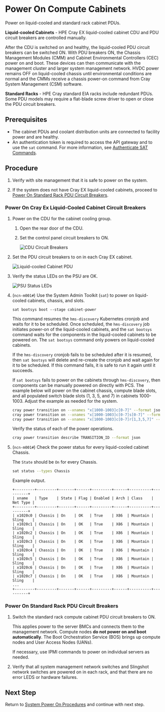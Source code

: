 # Power On Compute Cabinets

Power on liquid-cooled and standard rack cabinet PDUs.

**Liquid-cooled Cabinets** - HPE Cray EX liquid-cooled cabinet CDU and PDU circuit breakers are controlled manually.

After the CDU is switched on and healthy, the liquid-cooled PDU circuit breakers can be switched ON. With PDU breakers ON, the Chassis Management Modules \(CMM\) and Cabinet Environmental Controllers \(CEC\) power on and boot.
These devices can then communicate with the management cluster and larger system management network. HVDC power remains OFF on liquid-cooled chassis until environmental conditions are normal and the CMMs receive a chassis
power-on command from Cray System Management \(CSM\) software.

**Standard Racks** - HPE Cray standard EIA racks include redundant PDUs. Some PDU models may require a flat-blade screw driver to open or close the PDU circuit breakers.

## Prerequisites

* The cabinet PDUs and coolant distribution units are connected to facility power and are healthy.
* An authentication token is required to access the API gateway and to use the `sat` command. For more information, see
  [Authenticate SAT Commands](../../operations/system_admin_toolkit/configuration/Authenticate_SAT_Commands.md).

## Procedure

1. Verify with site management that it is safe to power on the system.

1. If the system does not have Cray EX liquid-cooled cabinets, proceed to [Power On Standard Rack PDU Circuit Breakers](#power-on-standard-rack-pdu-circuit-breakers).

### Power On Cray Ex Liquid-Cooled Cabinet Circuit Breakers

1. Power on the CDU for the cabinet cooling group.

   1. Open the rear door of the CDU.

   1. Set the control panel circuit breakers to ON.

      ![CDU Circuit Breakers](../../img/operations/CDU_Circuit_Breakers.png)

1. Set the PDU circuit breakers to on in each Cray EX cabinet.

   ![Liquid-cooled Cabinet PDU](../../img/operations/Liquid_Cooled_Cabinet_PDU.svg)

1. Verify the status LEDs on the PSU are OK.

   ![PSU Status LEDs](../../img/operations/PSU_Status.svg)

1. (`ncn-m001#`) Use the System Admin Toolkit \(`sat`\) to power on liquid-cooled cabinets, chassis, and slots.

   ```console
   sat bootsys boot --stage cabinet-power
   ```

   This command resumes the `hms-discovery` Kubernetes cronjob and waits for it to be scheduled.
   Once scheduled, the `hms-discovery` job initiates power-on of the liquid-cooled cabinets, and the
   `sat bootsys` command waits for the components in the liquid-cooled cabinets to be powered on.
   The `sat bootsys` command only powers on liquid-cooled cabinets.

   If the `hms-discovery` cronjob fails to be scheduled after it is resumed, then `sat bootsys` will
   delete and re-create the cronjob and wait again for it to be scheduled. If this command fails, it is safe to run it again until it succeeds.

   If `sat bootsys` fails to power on the cabinets through `hms-discovery`, then components can be
   manually powered on directly with PCS. The example below will power on the cabinet chassis,
   compute blade slots, and all populated switch blade slots (1, 3, 5, and 7) in cabinets 1000-1003.
   Adjust the example as needed for the system.

   ```bash
   cray power transition on --xnames "x[1000-1003]c[0-7]" --format json
   cray power transition on --xnames "x[1000-1003]c[0-7]s[0-7]" --format json
   cray power transition on --xnames "x[1000-1003]c[0-7]r[1,3,5,7]" --format json
   ```

   Verify the status of each of the power operations.

   ```bash
   cray power transition describe TRANSITION_ID --format json
   ```

1. (`ncn-m001#`) Check the power status for every liquid-cooled cabinet Chassis.

   The `State` should be `On` for every Chassis.

   ```bash
   sat status --types Chassis
   ```

   Example output.

   ```text
   +---------+---------+-------+------+---------+------+----------+----------+
   | xname   | Type    | State | Flag | Enabled | Arch | Class    | Net Type |
   +---------+---------+-------+------+---------+------+----------+----------+
   | x1020c0 | Chassis | On    | OK   | True    | X86  | Mountain | Sling    |
   | x1020c1 | Chassis | On    | OK   | True    | X86  | Mountain | Sling    |
   | x1020c2 | Chassis | On    | OK   | True    | X86  | Mountain | Sling    |
   | x1020c3 | Chassis | On    | OK   | True    | X86  | Mountain | Sling    |
   | x1020c4 | Chassis | On    | OK   | True    | X86  | Mountain | Sling    |
   | x1020c5 | Chassis | On    | OK   | True    | X86  | Mountain | Sling    |
   | x1020c6 | Chassis | On    | OK   | True    | X86  | Mountain | Sling    |
   | x1020c7 | Chassis | On    | OK   | True    | X86  | Mountain | Sling    |
   ...
   +---------+---------+-------+------+---------+------+----------+----------+
   ```

### Power On Standard Rack PDU Circuit Breakers

1. Switch the standard rack compute cabinet PDU circuit breakers to ON.

   This applies power to the server BMCs and connects them to the management network. Compute nodes
   **do not power on and boot automatically**. The Boot Orchestration Service \(BOS\) brings up compute nodes and User Access Nodes \(UANs\).

   If necessary, use IPMI commands to power on individual servers as needed.

1. Verify that all system management network switches and Slingshot network switches are powered on in each rack, and that
   there are no error LEDS or hardware failures.

## Next Step

Return to [System Power On Procedures](System_Power_On_Procedures.md) and continue with next step.
